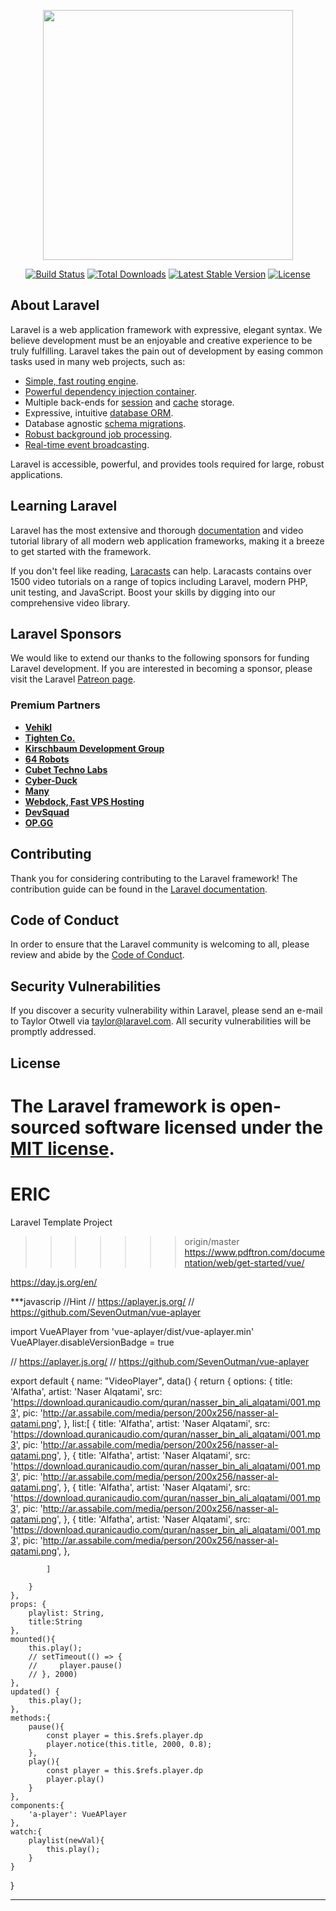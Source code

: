 <p align="center"><img src="https://res.cloudinary.com/dtfbvvkyp/image/upload/v1566331377/laravel-logolockup-cmyk-red.svg" width="400"></p>

<p align="center">
<a href="https://travis-ci.org/laravel/framework"><img src="https://travis-ci.org/laravel/framework.svg" alt="Build Status"></a>
<a href="https://packagist.org/packages/laravel/framework"><img src="https://poser.pugx.org/laravel/framework/d/total.svg" alt="Total Downloads"></a>
<a href="https://packagist.org/packages/laravel/framework"><img src="https://poser.pugx.org/laravel/framework/v/stable.svg" alt="Latest Stable Version"></a>
<a href="https://packagist.org/packages/laravel/framework"><img src="https://poser.pugx.org/laravel/framework/license.svg" alt="License"></a>
</p>

## About Laravel

Laravel is a web application framework with expressive, elegant syntax. We believe development must be an enjoyable and creative experience to be truly fulfilling. Laravel takes the pain out of development by easing common tasks used in many web projects, such as:

- [Simple, fast routing engine](https://laravel.com/docs/routing).
- [Powerful dependency injection container](https://laravel.com/docs/container).
- Multiple back-ends for [session](https://laravel.com/docs/session) and [cache](https://laravel.com/docs/cache) storage.
- Expressive, intuitive [database ORM](https://laravel.com/docs/eloquent).
- Database agnostic [schema migrations](https://laravel.com/docs/migrations).
- [Robust background job processing](https://laravel.com/docs/queues).
- [Real-time event broadcasting](https://laravel.com/docs/broadcasting).

Laravel is accessible, powerful, and provides tools required for large, robust applications.

## Learning Laravel

Laravel has the most extensive and thorough [documentation](https://laravel.com/docs) and video tutorial library of all modern web application frameworks, making it a breeze to get started with the framework.

If you don't feel like reading, [Laracasts](https://laracasts.com) can help. Laracasts contains over 1500 video tutorials on a range of topics including Laravel, modern PHP, unit testing, and JavaScript. Boost your skills by digging into our comprehensive video library.

## Laravel Sponsors

We would like to extend our thanks to the following sponsors for funding Laravel development. If you are interested in becoming a sponsor, please visit the Laravel [Patreon page](https://patreon.com/taylorotwell).

### Premium Partners

- **[Vehikl](https://vehikl.com/)**
- **[Tighten Co.](https://tighten.co)**
- **[Kirschbaum Development Group](https://kirschbaumdevelopment.com)**
- **[64 Robots](https://64robots.com)**
- **[Cubet Techno Labs](https://cubettech.com)**
- **[Cyber-Duck](https://cyber-duck.co.uk)**
- **[Many](https://www.many.co.uk)**
- **[Webdock, Fast VPS Hosting](https://www.webdock.io/en)**
- **[DevSquad](https://devsquad.com)**
- **[OP.GG](https://op.gg)**

## Contributing

Thank you for considering contributing to the Laravel framework! The contribution guide can be found in the [Laravel documentation](https://laravel.com/docs/contributions).

## Code of Conduct

In order to ensure that the Laravel community is welcoming to all, please review and abide by the [Code of Conduct](https://laravel.com/docs/contributions#code-of-conduct).

## Security Vulnerabilities

If you discover a security vulnerability within Laravel, please send an e-mail to Taylor Otwell via [taylor@laravel.com](mailto:taylor@laravel.com). All security vulnerabilities will be promptly addressed.

## License

The Laravel framework is open-sourced software licensed under the [MIT license](https://opensource.org/licenses/MIT).
=======
# ERIC
Laravel Template Project
>>>>>>> origin/master
https://www.pdftron.com/documentation/web/get-started/vue/

https://day.js.org/en/


***javascrip
//Hint
// https://aplayer.js.org/
// https://github.com/SevenOutman/vue-aplayer

import VueAPlayer from 'vue-aplayer/dist/vue-aplayer.min'
VueAPlayer.disableVersionBadge = true

// https://aplayer.js.org/
// https://github.com/SevenOutman/vue-aplayer

export default {
    name: "VideoPlayer",
    data() {
        return {
            options: {
                title: 'Alfatha',
                artist: 'Naser Alqatami',
                src: 'https://download.quranicaudio.com/quran/nasser_bin_ali_alqatami/001.mp3',
                pic: 'http://ar.assabile.com/media/person/200x256/nasser-al-qatami.png',
            },
            list:[
                {
                    title: 'Alfatha',
                    artist: 'Naser Alqatami',
                    src: 'https://download.quranicaudio.com/quran/nasser_bin_ali_alqatami/001.mp3',
                    pic: 'http://ar.assabile.com/media/person/200x256/nasser-al-qatami.png',
                },
                {
                    title: 'Alfatha',
                    artist: 'Naser Alqatami',
                    src: 'https://download.quranicaudio.com/quran/nasser_bin_ali_alqatami/001.mp3',
                    pic: 'http://ar.assabile.com/media/person/200x256/nasser-al-qatami.png',
                },
                {
                    title: 'Alfatha',
                    artist: 'Naser Alqatami',
                    src: 'https://download.quranicaudio.com/quran/nasser_bin_ali_alqatami/001.mp3',
                    pic: 'http://ar.assabile.com/media/person/200x256/nasser-al-qatami.png',
                },
                {
                    title: 'Alfatha',
                    artist: 'Naser Alqatami',
                    src: 'https://download.quranicaudio.com/quran/nasser_bin_ali_alqatami/001.mp3',
                    pic: 'http://ar.assabile.com/media/person/200x256/nasser-al-qatami.png',
                },

            ]

        }
    },
    props: {
        playlist: String,
        title:String
    },
    mounted(){
        this.play();
        // setTimeout(() => {
        //     player.pause()
        // }, 2000)
    },
    updated() {
        this.play();
    },
    methods:{
        pause(){
            const player = this.$refs.player.dp
            player.notice(this.title, 2000, 0.8);
        },
        play(){
            const player = this.$refs.player.dp
            player.play()
        }
    },
    components:{
        'a-player': VueAPlayer
    },
    watch:{
        playlist(newVal){
            this.play();
        }
    }
}
</script>
***



